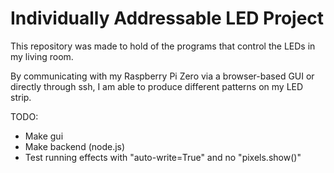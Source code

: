 # Individually Addressable LED Project

This repository was made to hold of the programs that control the LEDs in my living room.

By communicating with my Raspberry Pi Zero via a browser-based GUI or directly through ssh, I am able to produce different patterns on my LED strip.


TODO:
* Make gui
* Make backend (node.js)
* Test running effects with "auto-write=True" and no "pixels.show()"
